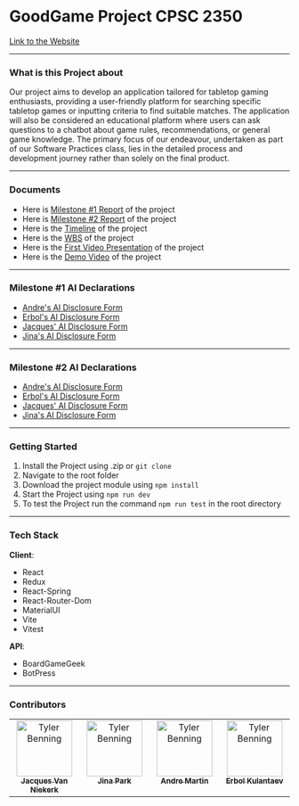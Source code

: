 # GoodGame Project CPSC 2350

[Link to the Website](https://andre-martin.github.io/GoodGame/)

---

### What is this Project about

Our project aims to develop an application tailored for tabletop gaming enthusiasts, providing a user-friendly platform for searching specific tabletop games or inputting criteria to find suitable matches. The application will also be considered an educational platform where users can ask questions to a chatbot about game rules, recommendations, or general game knowledge. The primary focus of our endeavour, undertaken as part of our Software Practices class, lies in the detailed process and development journey rather than solely on the final product.

---

### Documents

- Here is [Milestone #1 Report](./docs/Documents/GoodGame_Milestone1_Report.pdf) of the project
- Here is [Milestone #2 Report](./docs/Documents/GoodGame_Milestone2_Report.pdf) of the project
- Here is the [Timeline](./docs/Documents/GoodGame_Project_Timeline.pdf) of the project
- Here is the [WBS](./docs/Documents/GoodGame_Project_WBS.pdf) of the project
- Here is the [First Video Presentation](https://youtu.be/EXfxZS8mSnc) of the project
- Here is the [Demo Video](https://youtu.be/i0P9WJMj1fM) of the project

---

### Milestone #1 AI Declarations

- [Andre's AI Disclosure Form](docs/AI%20Declarations/P1_AI_Declaration_Andre_Martin_100339813.pdf)
- [Erbol's AI Disclosure Form](docs/AI%20Declarations/P1_AI_Declaration_Erbol_Kulantaev_100403146.pdf)
- [Jacques' AI Disclosure Form](docs/AI%20Declarations/P1_AI_Declaration_Jacques_vanNiekerk_100402000.pdf)
- [Jina's AI Disclosure Form](docs/AI%20Declarations/P1_AI_Declaration_Jina_Pak_100377523.pdf)

---

### Milestone #2 AI Declarations

- [Andre's AI Disclosure Form](docs/AI%20Declarations/P2_AI_Declaration_Andre_Martin_100339813.pdf)
- [Erbol's AI Disclosure Form](docs/AI%20Declarations/P2_AI_Declaration_Erbol_Kulantaev_100403146.pdf)
- [Jacques' AI Disclosure Form](docs/AI%20Declarations/P2_AI_Declaration_Jacques_vanNiekerk_100402000.pdf)
- [Jina's AI Disclosure Form](docs/AI%20Declarations/P2_AI_Declaration_Jina_Pak_100377523.pdf)

---

### Getting Started

1. Install the Project using .zip or `git clone`
2. Navigate to the root folder
3. Download the project module using `npm install`
4. Start the Project using `npm run dev`
5. To test the Project run the command `npm run test` in the root directory

---

### Tech Stack

**Client**:

- React
- Redux
- React-Spring
- React-Router-Dom
- MaterialUI
- Vite
- Vitest

**API**:

- BoardGameGeek
- BotPress

---

### Contributors

<table>
  <tbody>
    <tr>
    <td align="center" valign="top" width="25%"><a href="https://github.com/vnjacques00"><img src="https://avatars.githubusercontent.com/u/156551883" width="100px;" alt="Tyler Benning"/><br /><sub><b>Jacques Van Niekerk</b></sub></a></td>
    <td align="center" valign="top" width="25%"><a href="https://github.com/Jina-sw"><img src="https://avatars.githubusercontent.com/u/77096179" width="100px;" alt="Tyler Benning"/><br /><sub><b>Jina Park</b></sub></a></td>
    <td align="center" valign="top" width="25%"><a href="https://github.com/Andre-Martin"><img src="https://avatars.githubusercontent.com/u/156551537" width="100px;" alt="Tyler Benning"/><br /><sub><b>Andre Martin</b></sub></a></td>
    <td align="center" valign="top" width="25%"><a href="https://github.com/balabaII"><img src="https://avatars.githubusercontent.com/u/105437358" width="100px;" alt="Tyler Benning"/><br /><sub><b>Erbol Kulantaev</b></sub></a></td>
    </tr>
 </tbody>
</table>
